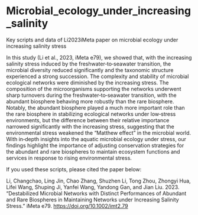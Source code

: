 # Microbial_ecology_under_increasing_salinity
Key scripts and data of Li2023iMeta paper on microbial ecology under increasing salinity stress

In this study (Li et al., 2023, iMeta e79), we showed that, with the increasing salinity stress induced by the freshwater‐to‐seawater transition, the microbial diversity reduced significantly and the taxonomic structure experienced a strong succession. The complexity and stability of microbial ecological networks were diminished by the increasing stress. The composition of the microorganisms supporting the networks underwent sharp turnovers during the freshwater‐to‐seawater transition, with the abundant biosphere behaving more robustly than the rare biosphere. Notably, the abundant biosphere played a much more important role than the rare biosphere in stabilizing ecological networks under low‐stress environments, but the difference between their relative importance narrowed significantly with the increasing stress, suggesting that the environmental stress weakened the “Matthew effect” in the microbial world. With in‐depth insights into the aquatic microbial ecology under stress, our findings highlight the importance of adjusting conservation strategies for the abundant and rare biospheres to maintain ecosystem functions and services in response to rising environmental stress.

If you used these scripts, please cited the paper below:

Li, Changchao, Ling Jin, Chao Zhang, Shuzhen Li, Tong Zhou, Zhongyi Hua, Lifei Wang, Shuping Ji, Yanfei Wang, Yandong Gan, and Jian Liu. 2023. “Destabilized Microbial Networks with Distinct Performances of Abundant and Rare Biospheres in Maintaining Networks under Increasing Salinity Stress.” iMeta e79. https://doi.org/10.1002/imt2.79
